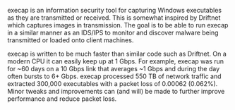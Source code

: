 execap is an information security tool for capturing Windows executables as they are transmitted or received.  This is somewhat inspired by Driftnet which captures images in transmission.  The goal is to be able to run execap in a similar manner as an IDS/IPS to monitor and discover malware being transmitted or loaded onto client machines.

execap is written to be much faster than similar code such as Driftnet.  On a modern CPU it can easily keep up at 1 Gbps.  For example, execap was run for ~60 days on a 10 Gbps link that averages ~1 Gbps and during the day often bursts to 6+ Gbps.  execap processed 550 TB of network traffic and extracted 300,000 executables with a packet loss of 0.00062 (0.062%).  Minor tweaks and improvements can (and will) be made to further improve performance and reduce packet loss.